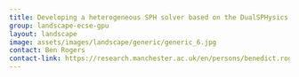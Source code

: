 ```yaml
---
title: Developing a heterogeneous SPH solver based on the DualSPHysics GPU codes
group: landscape-ecse-gpu
layout: landscape
image: assets/images/landscape/generic/generic_6.jpg
contact: Ben Rogers
contact-link: https://research.manchester.ac.uk/en/persons/benedict.rogers
---
```

